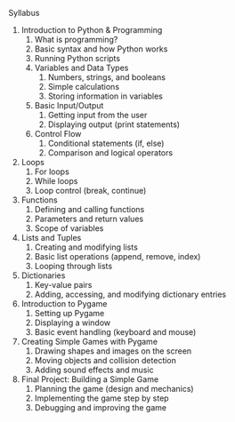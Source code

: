 Syllabus
1. Introduction to Python & Programming
    1. What is programming?
    1. Basic syntax and how Python works
	1. Running Python scripts
    1. Variables and Data Types
	    1. Numbers, strings, and booleans
	    1. Simple calculations
	    1. Storing information in variables
    1. Basic Input/Output
	    1. Getting input from the user
	    1. Displaying output (print statements)
    1. Control Flow
	    1. Conditional statements (if, else)
	    1. Comparison and logical operators
5. Loops
	1. For loops
	1. While loops
	1. Loop control (break, continue)
6. Functions
	1. Defining and calling functions
	1. Parameters and return values
	1. Scope of variables
7. Lists and Tuples
	1. Creating and modifying lists
	1. Basic list operations (append, remove, index)
	1. Looping through lists
8. Dictionaries
	1. Key-value pairs
	1. Adding, accessing, and modifying dictionary entries
9. Introduction to Pygame
	1. Setting up Pygame
	1. Displaying a window
	1. Basic event handling (keyboard and mouse)
10. Creating Simple Games with Pygame
	1. Drawing shapes and images on the screen
	1. Moving objects and collision detection
	1. Adding sound effects and music
11. Final Project: Building a Simple Game
	1. Planning the game (design and mechanics)
	1. Implementing the game step by step
	1. Debugging and improving the game


